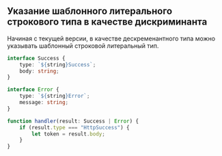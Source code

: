 ## Указание шаблонного литерального строкового типа в качестве дискриминанта

Начиная с текущей версии, в качестве дескременантного типа можно указывать шаблонный строковой литеральный тип.

`````ts
interface Success {
    type: `${string}Success`;
    body: string;
}

interface Error {
    type: `${string}Error`;
    message: string;
}

function handler(result: Success | Error) {
    if (result.type === "HttpSuccess") {
        let token = result.body;
    }
}
`````
